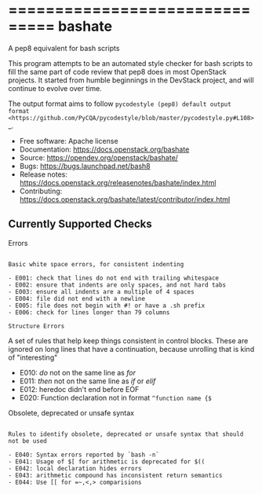 ===============================
bashate
===============================

A pep8 equivalent for bash scripts

This program attempts to be an automated style checker for bash scripts
to fill the same part of code review that pep8 does in most OpenStack
projects. It started from humble beginnings in the DevStack project,
and will continue to evolve over time.

The output format aims to follow `pycodestyle (pep8) default output format
<https://github.com/PyCQA/pycodestyle/blob/master/pycodestyle.py#L108>`_.


- Free software: Apache license
- Documentation: https://docs.openstack.org/bashate
- Source: https://opendev.org/openstack/bashate/
- Bugs: https://bugs.launchpad.net/bash8
- Release notes: https://docs.openstack.org/releasenotes/bashate/index.html
- Contributing: https://docs.openstack.org/bashate/latest/contributor/index.html

Currently Supported Checks
--------------------------

Errors
~~~~~~

Basic white space errors, for consistent indenting

- E001: check that lines do not end with trailing whitespace
- E002: ensure that indents are only spaces, and not hard tabs
- E003: ensure all indents are a multiple of 4 spaces
- E004: file did not end with a newline
- E005: file does not begin with #! or have a .sh prefix
- E006: check for lines longer than 79 columns

Structure Errors
~~~~~~~~~~~~~~~~

A set of rules that help keep things consistent in control blocks.
These are ignored on long lines that have a continuation, because
unrolling that is kind of "interesting"

- E010: *do* not on the same line as *for*
- E011: *then* not on the same line as *if* or *elif*
- E012: heredoc didn't end before EOF
- E020: Function declaration not in format ``^function name {$``

Obsolete, deprecated or unsafe syntax
~~~~~~~~~~~~~~~~~~~~~~~~~~~~~~~~~~~~~

Rules to identify obsolete, deprecated or unsafe syntax that should
not be used

- E040: Syntax errors reported by `bash -n`
- E041: Usage of $[ for arithmetic is deprecated for $((
- E042: local declaration hides errors
- E043: arithmetic compound has inconsistent return semantics
- E044: Use [[ for =~,<,> comparisions
